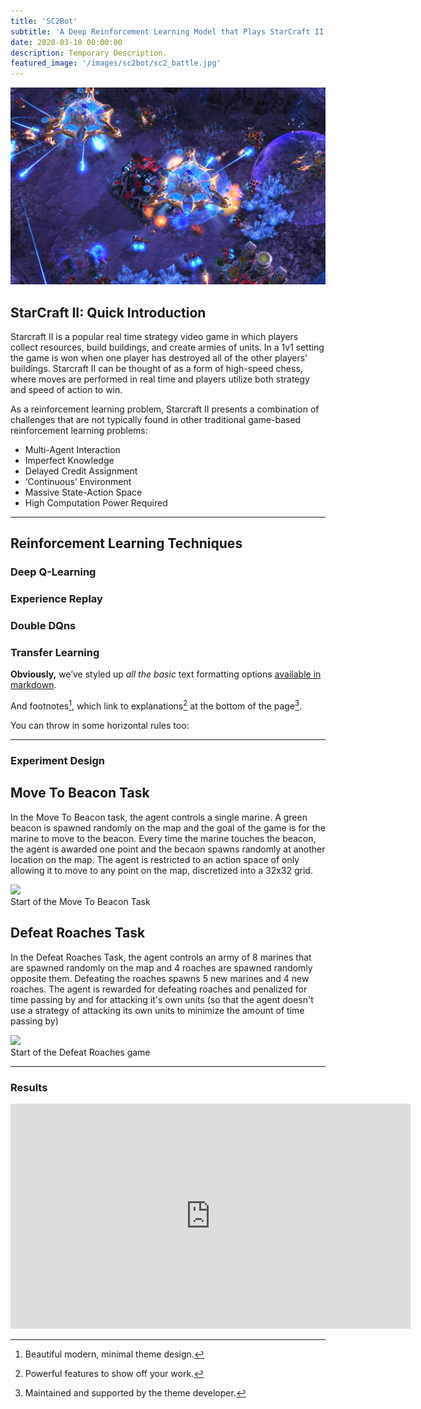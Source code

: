 ```yaml
---
title: 'SC2Bot'
subtitle: 'A Deep Reinforcement Learning Model that Plays StarCraft II Minigames'
date: 2020-03-10 00:00:00
description: Temporary Description.
featured_image: '/images/sc2bot/sc2_battle.jpg'
---
```


![](/images/sc2bot/sc2_terran_protoss.jpg)

## StarCraft II: Quick Introduction

Starcraft II is a popular real time strategy video game in which players collect resources, build buildings, and create armies of units. In a 1v1 setting the game is won when one player has destroyed all of the other players' buildings. Starcraft II can be thought of as a form of high-speed chess, where moves are performed in real time and players utilize both strategy and speed of action to win. 

As a reinforcement learning problem, Starcraft II presents a combination of challenges that are not typically found in other traditional game-based reinforcement learning problems:

* Multi-Agent Interaction
* Imperfect Knowledge
* Delayed Credit Assignment
* ‘Continuous’ Environment
* Massive State-Action Space
* High Computation Power Required

---

## Reinforcement Learning Techniques

### Deep Q-Learning

### Experience Replay

### Double DQns

### Transfer Learning

**Obviously,** we’ve styled up *all the basic* text formatting options [available in markdown](https://github.com/adam-p/markdown-here/wiki/Markdown-Cheatsheet).


And footnotes[^1], which link to explanations[^2] at the bottom of the page[^3].

[^1]: Beautiful modern, minimal theme design.
[^2]: Powerful features to show off your work.
[^3]: Maintained and supported by the theme developer.

You can throw in some horizontal rules too:

---

### Experiment Design

## Move To Beacon Task
In the Move To Beacon task, the agent controls a single marine. A green beacon is spawned randomly on the map and the goal of the game is for the marine to move to the beacon. Every time the marine touches the beacon, the agent is awarded one point and the becaon spawns randomly at another location on the map. The agent is restricted to an action space of only allowing it to move to any point on the map, discretized into a 32x32 grid.

<div class="gallery" data-columns="1">
	<img src="/images/sc2bot/beacon_start.png">
	<figcaption> 
	Start of the Move To Beacon Task
	</figcaption>
</div>

## Defeat Roaches Task
In the Defeat Roaches Task, the agent controls an army of 8 marines that are spawned randomly on the map and 4 roaches are spawned randomly opposite them. Defeating the roaches spawns 5 new marines and 4 new roaches. The agent is rewarded for defeating roaches and penalized for time passing by and for attacking it's own units (so that the agent doesn't use a strategy of attacking its own units to minimize the amount of time passing by)

<div class="gallery" data-columns="1">
	<img src="/images/sc2bot/roach_start.png">
	<figcaption> 
	Start of the Defeat Roaches game
	</figcaption>
</div>

---

### Results

<iframe src="https://player.vimeo.com/video/19536258?color=ffffff&title=0&byline=0&portrait=0" width="640" height="360" frameborder="0" webkitallowfullscreen mozallowfullscreen allowfullscreen></iframe>
